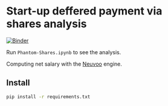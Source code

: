 # Start-up deffered payment via shares analysis

[![Binder](https://mybinder.org/badge_logo.svg)](https://mybinder.org/v2/gh/KikeM/deferred-payments-shares/master?filepath=Phantom-Shares.ipynb)

Run `Phantom-Shares.ipynb` to see the analysis.

Computing net salary with the [Neuvoo](https://neuvoo.es/calculadora-de-impuesto/) engine.

## Install

```bash
pip install -r requirements.txt
```
